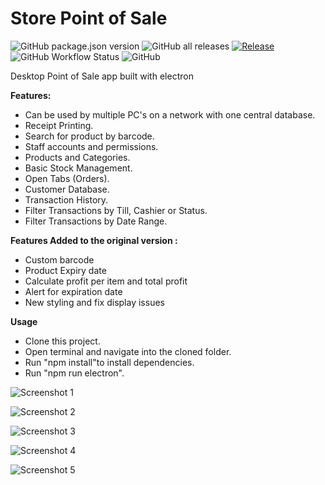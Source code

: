 # Store Point of Sale
![GitHub package.json version](https://img.shields.io/github/package-json/v/drkNsubuga/Store-POS) ![GitHub all releases](https://img.shields.io/github/downloads/drkNsubuga/Store-POS/total) [![Release](https://github.com/drkNsubuga/Store-POS/actions/workflows/release.yml/badge.svg)](https://github.com/drkNsubuga/Store-POS/actions/workflows/release.yml) ![GitHub Workflow Status](https://img.shields.io/github/actions/workflow/status/drkNsubuga/Store-POS/.github/workflows/build.yml) ![GitHub](https://img.shields.io/github/license/drkNsubuga/Store-POS)

 Desktop Point of Sale app built with electron
 
  **Features:**

- Can be used by multiple PC's on a network with one central database.
- Receipt Printing.
- Search for product by barcode.
- Staff accounts and permissions. 
- Products and Categories.
- Basic Stock Management.
- Open Tabs (Orders).
- Customer Database. 
- Transaction History. 
- Filter Transactions by Till, Cashier or Status. 
- Filter Transactions by Date Range. 

**Features Added to the original version :**

- Custom barcode  
- Product Expiry date 
- Calculate profit per item and total profit
- Alert for expiration date
- New styling and fix display issues  

**Usage**
- Clone this project.
- Open terminal and navigate into the cloned folder.
- Run "npm install"to install dependencies.
- Run "npm run electron".

![Screenshot 1](https://github.com/drkNsubuga/Store-POS/blob/master/screenshots/2.jpg)

![Screenshot 2](https://github.com/drkNsubuga/Store-POS/blob/master/screenshots/transaction.JPG)

![Screenshot 3](https://github.com/drkNsubuga/Store-POS/blob/master/screenshots/5.jpg)

![Screenshot 4](https://github.com/drkNsubuga/Store-POS/blob/master/screenshots/4.jpg)

![Screenshot 5](https://github.com/drkNsubuga/Store-POS/blob/master/screenshots/alert.JPG)
